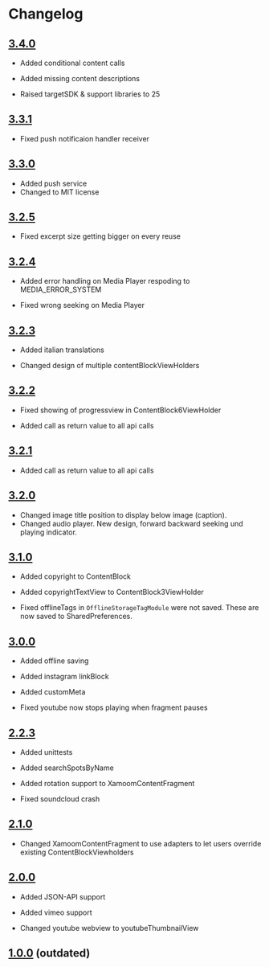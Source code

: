 # Changelog

## [3.4.0](https://github.com/xamoom/xamoom-android-sdk/compare/v3.3.1...v3.4.0)

- Added conditional content calls
- Added missing content descriptions

- Raised targetSDK & support libraries to 25

## [3.3.1](https://github.com/xamoom/xamoom-android-sdk/compare/v3.3.0...v3.3.1)

- Fixed push notificaion handler receiver

## [3.3.0](https://github.com/xamoom/xamoom-android-sdk/compare/v3.2.5...v3.3.0)

- Added push service
- Changed to MIT license

## [3.2.5](https://github.com/xamoom/xamoom-android-sdk/compare/v3.2.4...v3.2.5)

- Fixed excerpt size getting bigger on every reuse

## [3.2.4](https://github.com/xamoom/xamoom-android-sdk/compare/v3.2.3...v3.2.4)

- Added error handling on Media Player respoding to MEDIA_ERROR_SYSTEM

- Fixed wrong seeking on Media Player


## [3.2.3](https://github.com/xamoom/xamoom-android-sdk/compare/v3.2.2...v3.2.3)

- Added italian translations

- Changed design of multiple contentBlockViewHolders

## [3.2.2](https://github.com/xamoom/xamoom-android-sdk/compare/v3.2.1...v3.2.2)

- Fixed showing of progressview in ContentBlock6ViewHolder

- Added call as return value to all api calls

## [3.2.1](https://github.com/xamoom/xamoom-android-sdk/compare/v3.2.0...v3.2.1)

- Added call as return value to all api calls

## [3.2.0](https://github.com/xamoom/xamoom-android-sdk/compare/v3.1.0...v3.2.0)

- Changed image title position to display below image (caption).
- Changed audio player. New design, forward backward seeking und playing indicator.

## [3.1.0](https://github.com/xamoom/xamoom-android-sdk/compare/v3.0.0...v3.1.0)

- Added copyright to ContentBlock
- Added copyrightTextView to ContentBlock3ViewHolder

- Fixed offlineTags in `OfflineStorageTagModule` were not saved. These are now saved to SharedPreferences.

## [3.0.0](https://github.com/xamoom/xamoom-android-sdk/compare/v2.2.3...v3.0.0)

- Added offline saving
- Added instagram linkBlock
- Added customMeta

- Fixed youtube now stops playing when fragment pauses

## [2.2.3](https://github.com/xamoom/xamoom-android-sdk/compare/v2.0.0...v2.2.3)

- Added unittests
- Added searchSpotsByName
- Added rotation support to XamoomContentFragment

- Fixed soundcloud crash

## [2.1.0](https://github.com/xamoom/xamoom-android-sdk/compare/v2.0.0...v2.1.0)

- Changed XamoomContentFragment to use adapters to let users override existing ContentBlockViewholders

## [2.0.0](https://github.com/xamoom/xamoom-android-sdk/compare/v1.0.0...2.0.0)

- Added JSON-API support
- Added vimeo support

- Changed youtube webview to youtubeThumbnailView

## [1.0.0](https://github.com/xamoom/xamoom-android-sdk/releases/tag/v1.0.0) (outdated)
